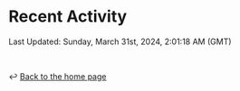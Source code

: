 # Recent Activity

<!--RECENT_ACTIVITY:start-->
<!--RECENT_ACTIVITY:end-->

<!--RECENT_ACTIVITY:last_update-->
Last Updated: Sunday, March 31st, 2024, 2:01:18 AM (GMT)
<!--RECENT_ACTIVITY:last_update_end-->

<br>

↩️ [Back to the home page](/README.md)
